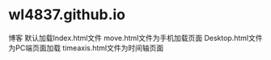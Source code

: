 # wl4837.github.io
博客
默认加载Index.html文件
move.html文件为手机加载页面
Desktop.html文件为PC端页面加载
timeaxis.html文件为时间轴页面
